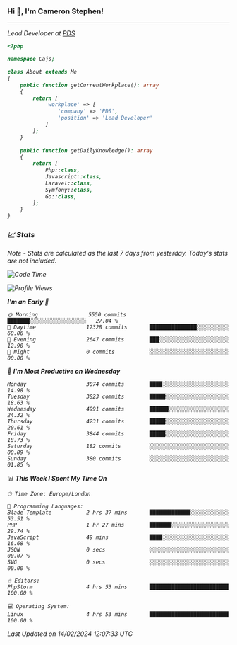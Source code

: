 ### Hi 👋, I'm Cameron Stephen!
<hr>
<p><em>Lead Developer at <a href="https://prindatasolutions.co.uk">PDS</a></p>


```php
<?php

namespace Cajs;

class About extends Me
{
    public function getCurrentWorkplace(): array
    {
        return [
            'workplace' => [
                'company' => 'PDS',
                'position' => 'Lead Developer'
            ]
        ];
    }

    public function getDailyKnowledge(): array
    {
        return [
            Php::class,
            Javascript::class,
            Laravel::class,
            Symfony::class,
            Go::class,
        ];
    }
}
```

### 📈 Stats
<p><em>Note - Stats are calculated as the last 7 days from yesterday. Today's stats are not included.</em></p>


<!--START_SECTION:waka-->
![Code Time](http://img.shields.io/badge/Code%20Time-3%2C656%20hrs%2020%20mins-blue)

![Profile Views](http://img.shields.io/badge/Profile%20Views-0-blue)

**I'm an Early 🐤** 

```text
🌞 Morning                5550 commits        ███████░░░░░░░░░░░░░░░░░░   27.04 % 
🌆 Daytime                12328 commits       ███████████████░░░░░░░░░░   60.06 % 
🌃 Evening                2647 commits        ███░░░░░░░░░░░░░░░░░░░░░░   12.90 % 
🌙 Night                  0 commits           ░░░░░░░░░░░░░░░░░░░░░░░░░   00.00 % 
```
📅 **I'm Most Productive on Wednesday** 

```text
Monday                   3074 commits        ████░░░░░░░░░░░░░░░░░░░░░   14.98 % 
Tuesday                  3823 commits        █████░░░░░░░░░░░░░░░░░░░░   18.63 % 
Wednesday                4991 commits        ██████░░░░░░░░░░░░░░░░░░░   24.32 % 
Thursday                 4231 commits        █████░░░░░░░░░░░░░░░░░░░░   20.61 % 
Friday                   3844 commits        █████░░░░░░░░░░░░░░░░░░░░   18.73 % 
Saturday                 182 commits         ░░░░░░░░░░░░░░░░░░░░░░░░░   00.89 % 
Sunday                   380 commits         ░░░░░░░░░░░░░░░░░░░░░░░░░   01.85 % 
```


📊 **This Week I Spent My Time On** 

```text
🕑︎ Time Zone: Europe/London

💬 Programming Languages: 
Blade Template           2 hrs 37 mins       █████████████░░░░░░░░░░░░   53.51 % 
PHP                      1 hr 27 mins        ███████░░░░░░░░░░░░░░░░░░   29.74 % 
JavaScript               49 mins             ████░░░░░░░░░░░░░░░░░░░░░   16.68 % 
JSON                     0 secs              ░░░░░░░░░░░░░░░░░░░░░░░░░   00.07 % 
SVG                      0 secs              ░░░░░░░░░░░░░░░░░░░░░░░░░   00.00 % 

🔥 Editors: 
PhpStorm                 4 hrs 53 mins       █████████████████████████   100.00 % 

💻 Operating System: 
Linux                    4 hrs 53 mins       █████████████████████████   100.00 % 
```


 Last Updated on 14/02/2024 12:07:33 UTC
<!--END_SECTION:waka-->
